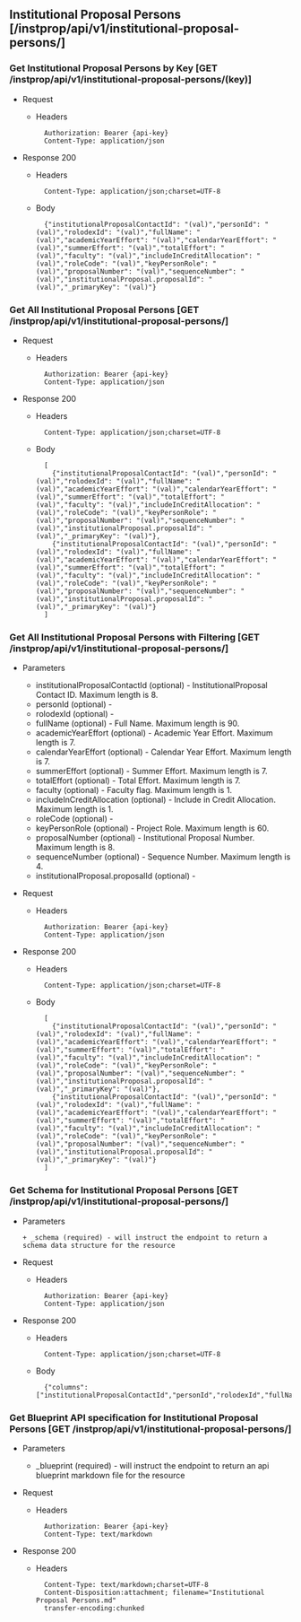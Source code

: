 ## Institutional Proposal Persons [/instprop/api/v1/institutional-proposal-persons/]

### Get Institutional Proposal Persons by Key [GET /instprop/api/v1/institutional-proposal-persons/(key)]
	 
+ Request

    + Headers

            Authorization: Bearer {api-key}
            Content-Type: application/json

+ Response 200
    + Headers

            Content-Type: application/json;charset=UTF-8

    + Body
    
            {"institutionalProposalContactId": "(val)","personId": "(val)","rolodexId": "(val)","fullName": "(val)","academicYearEffort": "(val)","calendarYearEffort": "(val)","summerEffort": "(val)","totalEffort": "(val)","faculty": "(val)","includeInCreditAllocation": "(val)","roleCode": "(val)","keyPersonRole": "(val)","proposalNumber": "(val)","sequenceNumber": "(val)","institutionalProposal.proposalId": "(val)","_primaryKey": "(val)"}

### Get All Institutional Proposal Persons [GET /instprop/api/v1/institutional-proposal-persons/]
	 
+ Request

    + Headers

            Authorization: Bearer {api-key}
            Content-Type: application/json

+ Response 200
    + Headers

            Content-Type: application/json;charset=UTF-8

    + Body
    
            [
              {"institutionalProposalContactId": "(val)","personId": "(val)","rolodexId": "(val)","fullName": "(val)","academicYearEffort": "(val)","calendarYearEffort": "(val)","summerEffort": "(val)","totalEffort": "(val)","faculty": "(val)","includeInCreditAllocation": "(val)","roleCode": "(val)","keyPersonRole": "(val)","proposalNumber": "(val)","sequenceNumber": "(val)","institutionalProposal.proposalId": "(val)","_primaryKey": "(val)"},
              {"institutionalProposalContactId": "(val)","personId": "(val)","rolodexId": "(val)","fullName": "(val)","academicYearEffort": "(val)","calendarYearEffort": "(val)","summerEffort": "(val)","totalEffort": "(val)","faculty": "(val)","includeInCreditAllocation": "(val)","roleCode": "(val)","keyPersonRole": "(val)","proposalNumber": "(val)","sequenceNumber": "(val)","institutionalProposal.proposalId": "(val)","_primaryKey": "(val)"}
            ]

### Get All Institutional Proposal Persons with Filtering [GET /instprop/api/v1/institutional-proposal-persons/]
    
+ Parameters

    + institutionalProposalContactId (optional) - InstitutionalProposal Contact ID. Maximum length is 8.
    + personId (optional) - 
    + rolodexId (optional) - 
    + fullName (optional) - Full Name. Maximum length is 90.
    + academicYearEffort (optional) - Academic Year Effort. Maximum length is 7.
    + calendarYearEffort (optional) - Calendar Year Effort. Maximum length is 7.
    + summerEffort (optional) - Summer Effort. Maximum length is 7.
    + totalEffort (optional) - Total Effort. Maximum length is 7.
    + faculty (optional) - Faculty flag. Maximum length is 1.
    + includeInCreditAllocation (optional) - Include in Credit Allocation. Maximum length is 1.
    + roleCode (optional) - 
    + keyPersonRole (optional) - Project Role. Maximum length is 60.
    + proposalNumber (optional) - Institutional Proposal Number. Maximum length is 8.
    + sequenceNumber (optional) - Sequence Number. Maximum length is 4.
    + institutionalProposal.proposalId (optional) - 

            
+ Request

    + Headers

            Authorization: Bearer {api-key}
            Content-Type: application/json 

+ Response 200
    + Headers

            Content-Type: application/json;charset=UTF-8

    + Body
    
            [
              {"institutionalProposalContactId": "(val)","personId": "(val)","rolodexId": "(val)","fullName": "(val)","academicYearEffort": "(val)","calendarYearEffort": "(val)","summerEffort": "(val)","totalEffort": "(val)","faculty": "(val)","includeInCreditAllocation": "(val)","roleCode": "(val)","keyPersonRole": "(val)","proposalNumber": "(val)","sequenceNumber": "(val)","institutionalProposal.proposalId": "(val)","_primaryKey": "(val)"},
              {"institutionalProposalContactId": "(val)","personId": "(val)","rolodexId": "(val)","fullName": "(val)","academicYearEffort": "(val)","calendarYearEffort": "(val)","summerEffort": "(val)","totalEffort": "(val)","faculty": "(val)","includeInCreditAllocation": "(val)","roleCode": "(val)","keyPersonRole": "(val)","proposalNumber": "(val)","sequenceNumber": "(val)","institutionalProposal.proposalId": "(val)","_primaryKey": "(val)"}
            ]
			
### Get Schema for Institutional Proposal Persons [GET /instprop/api/v1/institutional-proposal-persons/]
	                                          
+ Parameters

      + _schema (required) - will instruct the endpoint to return a schema data structure for the resource
      
+ Request

    + Headers

            Authorization: Bearer {api-key}
            Content-Type: application/json

+ Response 200
    + Headers

            Content-Type: application/json;charset=UTF-8

    + Body
    
            {"columns":["institutionalProposalContactId","personId","rolodexId","fullName","academicYearEffort","calendarYearEffort","summerEffort","totalEffort","faculty","includeInCreditAllocation","roleCode","keyPersonRole","proposalNumber","sequenceNumber","institutionalProposal.proposalId"],"primaryKey":"institutionalProposalContactId"}
		
### Get Blueprint API specification for Institutional Proposal Persons [GET /instprop/api/v1/institutional-proposal-persons/]
	 
+ Parameters

     + _blueprint (required) - will instruct the endpoint to return an api blueprint markdown file for the resource
                 
+ Request

    + Headers

            Authorization: Bearer {api-key}
            Content-Type: text/markdown

+ Response 200
    + Headers

            Content-Type: text/markdown;charset=UTF-8
            Content-Disposition:attachment; filename="Institutional Proposal Persons.md"
            transfer-encoding:chunked
